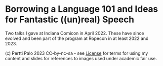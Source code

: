# Borrowing a Language 101 and Ideas for Fantastic ((un)real) Speech

Two talks I gave at Indiana Comicon in April 2022. These have since evolved 
and been part of the program at Ropecon in at least 2022 and 2023.

(c) Pertti Palo 2023
CC-by-nc-sa - see [License](LICENSE.md) for terms for using my 
content and slides for references to images used under academic fair use. 
